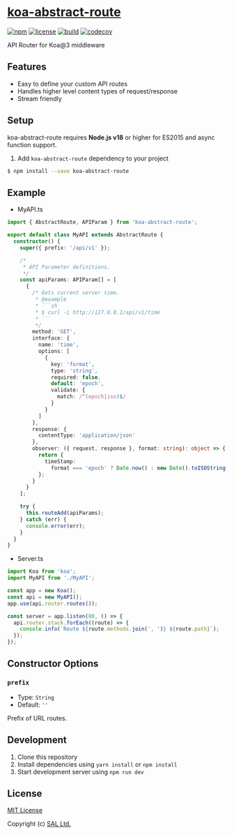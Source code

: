 # [koa-abstract-route](https://www.npmjs.com/package/koa-abstract-route)

[![npm](https://img.shields.io/npm/v/koa-abstract-route?logo=npm&color=blue)](https://www.npmjs.com/package/koa-abstract-route)
[![license](https://img.shields.io/npm/l/koa-abstract-route?color=blue)](./LICENSE)
[![build](https://img.shields.io/github/actions/workflow/status/sal-openlab/koa-abstract-route/ci.yml?logo=github)](https://github.com/sal-openlab/koa-abstract-route/actions?query=workflow%3Aci)
[![codecov](https://codecov.io/gh/sal-openlab/koa-abstract-route/graph/badge.svg?token=QKSZ9GSOP6)](https://codecov.io/gh/sal-openlab/koa-abstract-route)

API Router for Koa@3 middleware

## Features

- Easy to define your custom API routes
- Handles higher level content types of request/response
- Stream friendly

## Setup

koa-abstract-route requires **Node.js v18** or higher for ES2015 and async function support.

1. Add `koa-abstract-route` dependency to your project

```sh
$ npm install --save koa-abstract-route
```

## Example

- MyAPI.ts

````ts
import { AbstractRoute, APIParam } from 'koa-abstract-route';

export default class MyAPI extends AbstractRoute {
  constructor() {
    super({ prefix: '/api/v1' });

    /*
     * API Parameter definitions.
     */
    const apiParams: APIParam[] = [
      {
        /* Gets current server time.
         * @example
         * ```sh
         * $ curl -i http://127.0.0.1/api/v1/time
         * ```
         */
        method: 'GET',
        interface: {
          name: 'time',
          options: [
            {
              key: 'format',
              type: 'string',
              required: false,
              default: 'epoch',
              validate: {
                match: /^(epoch|iso)$/
              }
            }
          ]
        },
        response: {
          contentType: 'application/json'
        },
        observer: ({ request, response }, format: string): object => {
          return {
            timeStamp:
              format === 'epoch' ? Date.now() : new Date().toISOString()
          };
        }
      }
    ];

    try {
      this.routeAdd(apiParams);
    } catch (err) {
      console.error(err);
    }
  }
}
````

- Server.ts

```ts
import Koa from 'koa';
import MyAPI from './MyAPI';

const app = new Koa();
const api = new MyAPI();
app.use(api.router.routes());

const server = app.listen(80, () => {
  api.router.stack.forEach((route) => {
    console.info(`Route ${route.methods.join(', ')} ${route.path}`);
  });
});
```

## Constructor Options

### `prefix`

- Type: `String`
- Default: `''`

Prefix of URL routes.

## Development

1. Clone this repository
2. Install dependencies using `yarn install` or `npm install`
3. Start development server using `npm run dev`

## License

[MIT License](./LICENSE)

Copyright (c) [SAL Ltd.](https://sal.co.jp)
